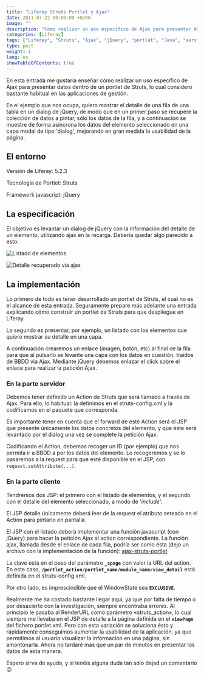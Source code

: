 ```yaml
---
title: "Liferay Struts Portlet y Ajax"
date: 2011-07-22 08:00:00 +0200
image: ""
description: "Cómo realizar un uso específico de Ajax para presentar datos dentro de un portlet de Struts en Liferay."
categories: [Liferay]
tags: ["Liferay", "Struts", "Ajax", "jQuery", "portlet", "Java", "servlets"]
type: post
weight: 1
lang: es
showTableOfContents: true
---
```


En esta entrada me gustaría enseñar cómo realizar un uso específico de Ajax para presentar datos dentro de un portlet de Struts, lo cual considero bastante habitual en las aplicaciones de gestión.

En el ejemplo que nos ocupa, quiero mostrar el detalle de una fila de una tabla en un dialog de jQuery, de modo que en un primer paso se recupere la colección de datos a pintar, sólo los datos de la fila, y a continuación se muestre de forma asíncrona los datos del elemento seleccionado en una capa modal de tipo 'dialog', mejorando en gran medida la usabilidad de la página.

## El entorno

Versión de Liferay: 5.2.3

Tecnología de Portlet: Struts

Framework javascript: jQuery

## La especificación

El objetivo es levantar un dialog de jQuery con la información del detalle de un elemento, utilizando ajax en la recarga. Debería quedar algo parecido a esto:

![Listado de elementos](/images/posts/2011-07-22-liferay-struts-portlet-y-ajax/ajax-listado-elementos.png)

![Detalle recuperado via ajax](/images/posts/2011-07-22-liferay-struts-portlet-y-ajax/ajax-detalle-elemento.png)

## La implementación

Lo primero de todo es tener desarrollado un portlet de Struts, el cual no es el alcance de esta entrada. Seguramente prepare más adelante una entrada explicando cómo construir un portlet de Struts para que despliegue en Liferay.

Lo segundo es presentar, por ejemplo, un listado con los elementos que quiero mostrar su detalle en una capa.

A continuación crearemos un enlace (imagen, botón, etc) al final de la fila para que al pulsarlo se levante una capa con los datos en cuestión, traídos de BBDD via Ajax. Mediante jQuery debemos enlazar el click sobre el enlace para realizar la petición Ajax.

### En la parte servidor

Debemos tener definido un Action de Struts que será llamado a través de Ajax. Para ello, lo habitual: la definimos en el struts-config.xml y la codificamos en el paquete que corresponda.

Es importante tener en cuenta que el forward de este Action será el JSP que presente únicamente los datos concretos del elemento, y que éste será levantado por el dialog una vez se complete la petición Ajax.

Codificando el Action, debemos recoger un ID (por ejemplo) que nos permita ir a BBDD a por los datos del elemento. Lo recogeremos y se lo pasaremos a la request para que esté disponible en el JSP, con `request.setAttribute(...)`.

### En la parte cliente

Tendremos dos JSP: el primero con el listado de elementos, y el segundo con el detalle del elemento seleccionado, a modo de '*include*'.

El JSP detalle únicamente deberá leer de la request el atributo seteado en el Action para pintarlo en pantalla.

El JSP con el listado deberá implementar una función javascript (con jQuery) para hacer la petición Ajax al action correspondiente. La función ajax, llamada desde el enlace de cada fila, podría ser como ésta (dejo un archivo con la implementación de la función): [ajax-struts-portlet](https://mdelapenya.wordpress.com/wp-content/uploads/2011/07/ajax-struts-portlet1.doc)

La clave está en el paso del parámetro **`_spage`** con valor la URL del action. En este caso, **`/portlet_action/portlet_name/module_name/view_detail`** está definida en el struts-config.xml.

Por otro lado, es imprescindible que el WindowState sea **`EXCLUSIVE`**.

Realmente me ha costado bastante llegar aquí, ya que por falta de tiempo o por desacierto con la investigación, siempre encontraba errores. Al principio le pasaba al RenderURL como parámetro «struts_action», lo cual siempre me llevaba en el JSP de detalle a la página definida en el **`viewPage`** del fichero portlet.xml. Pero con esta variación se soluciona ésto y rápidamente conseguimos aumentar la usabilidad de la aplicación, ya que permitimos al usuario visualizar la información en una página, sin amontonarla. Ahora no tardaré más que un par de minutos en presentar los datos de esta manera.

Espero sirva de ayuda, y si tenéis alguna duda tan sólo dejad un comentario 😉

